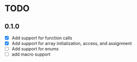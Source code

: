 # TODO

## 0.1.0

- [x] Add support for function calls
- [x] Add support for array initialization, access, and assignment
- [ ] Add support for enums
- [ ] add macro support
